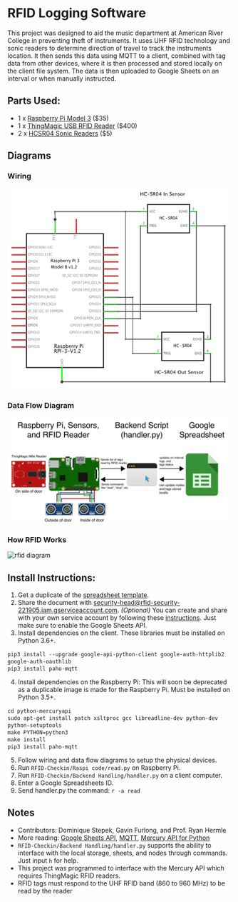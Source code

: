 # RFID Logging Software 

This project was designed to aid the music department at American River College in preventing theft of instruments. It uses UHF RFID technology and sonic readers to determine direction of travel to track the instruments location. It then sends this data using MQTT to a client, combined with tag data from other devices, where it is then processed and stored locally on the client file system. The data is then uploaded to Google Sheets on an interval or when manually instructed.

## Parts Used:
* 1 x [Raspberry Pi Model 3](https://www.raspberrypi.org/products/raspberry-pi-3-model-b/) ($35)
* 1 x [ThingMagic USB RFID Reader](https://www.atlasrfidstore.com/thingmagic-usb-plus-rfid-reader/) ($400)
* 2 x [HCSR04 Sonic Readers](https://www.sparkfun.com/products/13959) ($5)

## Diagrams
### Wiring
![wiring diagram](https://github.com/hermlerARC/rfidpi/blob/master/Diagrams/Sensor%20Wiring.png?raw=true)
### Data Flow Diagram
![data flow diagram](https://github.com/hermlerARC/rfidpi/blob/master/Diagrams/Data%20Flow%20Diagram.jpg?raw=true)
### How RFID Works
![rfid diagram](https://howtomechatronics.com/wp-content/uploads/2017/05/RFID-Working-Principle.png)
## Install Instructions:
1. Get a duplicate of the [spreadsheet template](https://docs.google.com/spreadsheets/d/1U1NcnHXWjDb0NeJ3oTpLPU2vhdeKHef8IizWEw00A-0/edit?usp=sharing).
2. Share the document with security-head@rfid-security-221905.iam.gserviceaccount.com. *(Optional)* You can create and share with your own service account by following these [instructions](https://developers.google.com/identity/protocols/OAuth2ServiceAccount). Just make sure to enable the Google Sheets API.
3. Install dependencies on the client. These libraries must be installed on Python 3.6+.
```
pip3 install --upgrade google-api-python-client google-auth-httplib2 google-auth-oauthlib
pip3 install paho-mqtt
```
4. Install dependencies on the Raspberry Pi:
This will soon be deprecated as a duplicable image is made for the Raspberry Pi. Must be installed on Python 3.5+.
```git clone https://github.com/gotthardp/python-mercuryapi.git
cd python-mercuryapi
sudo apt-get install patch xsltproc gcc libreadline-dev python-dev python-setuptools
make PYTHON=python3
make install
pip3 install paho-mqtt
```
5. Follow wiring and data flow diagrams to setup the physical devices.
6. Run `RFID-Checkin/Raspi code/read.py` on Raspberry Pi.
7. Run `RFID-Checkin/Backend Handling/handler.py` on a client computer.
9. Enter a Google Spreadsheets ID. 
8. Send handler.py the command: `r -a read`

## Notes
- Contributors: Dominique Stepek, Gavin Furlong, and Prof. Ryan Hermle
- More reading: [Google Sheets API](https://developers.google.com/sheets/api/), [MQTT](http://mqtt.org/), [Mercury API for Python](https://github.com/gotthardp/python-mercuryapi) 
- `RFID-Checkin/Backend Handling/handler.py` supports the ability to interface with the local storage, sheets, and nodes through commands. Just input `h` for help.
- This project was programmed to interface with the Mercury API which requires ThingMagic RFID readers. 
- RFID tags must respond to the UHF RFID band (860 to 960 MHz) to be read by the reader 
